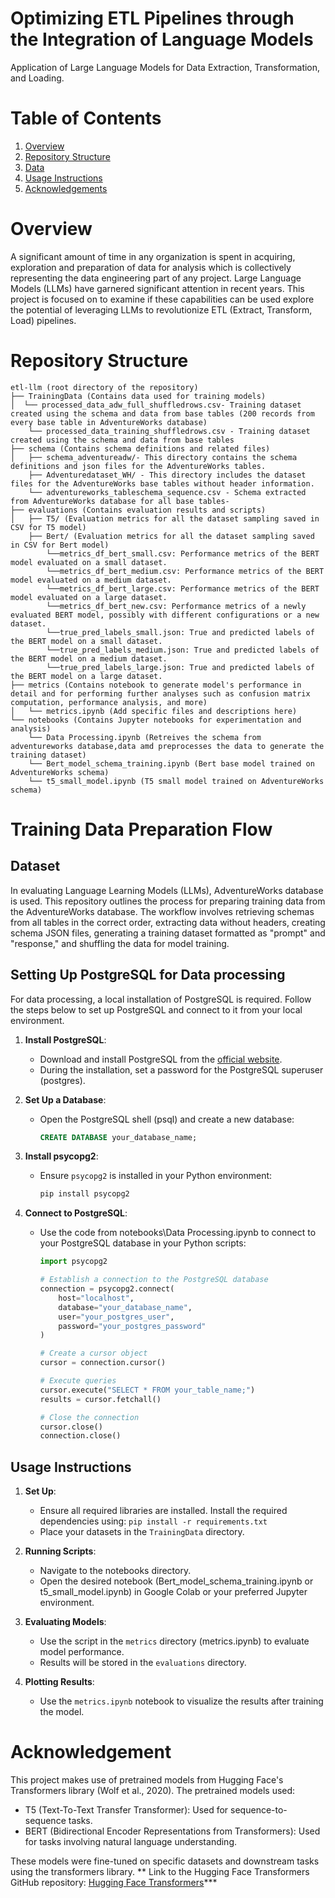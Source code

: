 # Optimizing ETL Pipelines through the Integration of Language Models
Application of Large Language Models for Data Extraction, Transformation, and Loading.

# Table of Contents

1. [Overview](#overview)
2. [Repository Structure](#Repository-Structure)
3. [Data](#Dataset)
4. [Usage Instructions](#Usage-Instructions) 
7. [Acknowledgements](#acknowledgement)


# Overview
A significant amount of time in any organization is spent in acquiring, exploration and preparation of data for analysis which is collectively representing the data engineering part of any project.
Large Language Models (LLMs) have garnered significant attention in recent years. This project is focused on to examine if these capabilities can be used explore the potential of
leveraging LLMs to revolutionize ETL (Extract, Transform, Load) pipelines.

# Repository Structure
```
etl-llm (root directory of the repository)
├── TrainingData (Contains data used for training models)
│  └── processed_data_adw_full_shuffledrows.csv- Training dataset created using the schema and data from base tables (200 records from every base table in AdventureWorks database)
    └── processed_data_training_shuffledrows.csv - Training dataset created using the schema and data from base tables 
├── schema (Contains schema definitions and related files)
│   ├── schema_adventureadw/- This directory contains the schema definitions and json files for the AdventureWorks tables.
    ├── Adventuredataset_WH/ - This directory includes the dataset files for the AdventureWorks base tables without header information.
    └── adventureworks_tableschema_sequence.csv - Schema extracted from AdventureWorks database for all base tables-
├── evaluations (Contains evaluation results and scripts)
│   ├── T5/ (Evaluation metrics for all the dataset sampling saved in CSV for T5 model)
    ├── Bert/ (Evaluation metrics for all the dataset sampling saved in CSV for Bert model)
        └──metrics_df_bert_small.csv: Performance metrics of the BERT model evaluated on a small dataset.
        └──metrics_df_bert_medium.csv: Performance metrics of the BERT model evaluated on a medium dataset.
        └──metrics_df_bert_large.csv: Performance metrics of the BERT model evaluated on a large dataset.
        └──metrics_df_bert_new.csv: Performance metrics of a newly evaluated BERT model, possibly with different configurations or a new dataset.
        └──true_pred_labels_small.json: True and predicted labels of the BERT model on a small dataset.
        └──true_pred_labels_medium.json: True and predicted labels of the BERT model on a medium dataset.
        └──true_pred_labels_large.json: True and predicted labels of the BERT model on a large dataset.
├── metrics (Contains notebook to generate model's performance in detail and for performing further analyses such as confusion matrix computation, performance analysis, and more)
│   └── metrics.ipynb (Add specific files and descriptions here)
└── notebooks (Contains Jupyter notebooks for experimentation and analysis)
    └── Data Processing.ipynb (Retreives the schema from adventureworks database,data amd preprocesses the data to generate the training dataset)
    └── Bert_model_schema_training.ipynb (Bert base model trained on AdventureWorks schema)
    └── t5_small_model.ipynb (T5 small model trained on AdventureWorks schema)
```


# Training Data Preparation Flow
## Dataset
In evaluating Language Learning Models (LLMs), AdventureWorks database is used. This repository outlines the process for preparing training data from the AdventureWorks database. The workflow involves retrieving schemas from all tables in the correct order, extracting data without headers, creating schema JSON files, generating a training dataset formatted as "prompt" and "response," and shuffling the data for model training. 
## Setting Up PostgreSQL for Data processing

For data processing, a local installation of PostgreSQL is required. Follow the steps below to set up PostgreSQL and connect to it from your local environment.

1. **Install PostgreSQL**:
   - Download and install PostgreSQL from the [official website](https://www.postgresql.org/download/).
   - During the installation, set a password for the PostgreSQL superuser (postgres).

2. **Set Up a Database**:
   - Open the PostgreSQL shell (psql) and create a new database:
     ```sql
     CREATE DATABASE your_database_name;
     ```

3. **Install psycopg2**:
   - Ensure `psycopg2` is installed in your Python environment:
     ```sh
     pip install psycopg2
     ```

4. **Connect to PostgreSQL**:
   - Use the code from notebooks\Data Processing.ipynb to connect to your PostgreSQL database in your Python scripts:
     ```python
     import psycopg2

     # Establish a connection to the PostgreSQL database
     connection = psycopg2.connect(
         host="localhost",
         database="your_database_name",
         user="your_postgres_user",
         password="your_postgres_password"
     )

     # Create a cursor object
     cursor = connection.cursor()

     # Execute queries
     cursor.execute("SELECT * FROM your_table_name;")
     results = cursor.fetchall()

     # Close the connection
     cursor.close()
     connection.close()
     ```

## Usage Instructions

1. **Set Up**:
   - Ensure all required libraries are installed. Install the required dependencies using:  ``` pip install -r requirements.txt ```
   - Place your datasets in the `TrainingData` directory.

2. **Running Scripts**:
   - Navigate to the notebooks directory.
   - Open the desired notebook (Bert_model_schema_training.ipynb or t5_small_model.ipynb) in Google Colab or your preferred Jupyter environment.  

3. **Evaluating Models**:
   - Use the script in the `metrics` directory (metrics.ipynb) to evaluate model performance.
   - Results will be stored in the `evaluations` directory.

4. **Plotting Results**:
   - Use the `metrics.ipynb` notebook to visualize the results after training the model.

# Acknowledgement

This project makes use of pretrained models from Hugging Face's Transformers library (Wolf et al., 2020).  The pretrained models used:

- T5 (Text-To-Text Transfer Transformer): Used for sequence-to-sequence tasks.
- BERT (Bidirectional Encoder Representations from Transformers): Used for tasks involving natural language understanding.
  
These models were fine-tuned on specific datasets and downstream tasks using the transformers library.
 ** Link to the Hugging Face Transformers GitHub repository: [Hugging Face Transformers](https://github.com/huggingface/transformers)***


